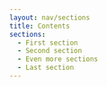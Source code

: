 ```yaml
---
layout: nav/sections
title: Contents
sections:
  - First section
  - Second section
  - Even more sections
  - Last section
---
```

